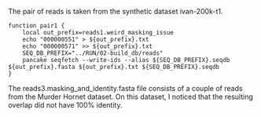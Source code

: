 The pair of reads is taken from the synthetic dataset ivan-200k-t1.

```
function pair1 {
    local out_prefix=reads1.weird_masking_issue
    echo "000000551" > ${out_prefix}.txt
    echo "000000571" >> ${out_prefix}.txt
    SEQ_DB_PREFIX="../RUN/02-build_db/reads"
    pancake seqfetch --write-ids --alias ${SEQ_DB_PREFIX}.seqdb ${out_prefix}.fasta ${out_prefix}.txt ${SEQ_DB_PREFIX}.seqdb
}
```

The reads3.masking_and_identity.fasta file consists of a couple of reads from the Murder Hornet dataset. On this dataset, I noticed that the resulting overlap did not have 100% identity.
